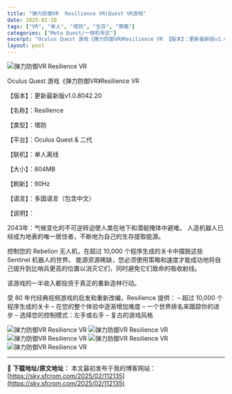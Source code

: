 ```yaml
---
title: "弹力防御VR  Resilience VR|Quest VR游戏"
date: 2025-02-10
tags: ["VR", "单人", "塔防", "生存", "策略"]
categories: ["Meta Quest/一体机专区"]
excerpt: "Oculus Quest 游戏《弹力防御VR》Resilience VR 【版本】：更新最新版v1.0.8042.20 【名称】：Resilience 【类型】：塔防 【平台】：Oculus Quest &amp; 二代 【联机】：单人离线 【大小】：804MB 【刷新】：90Hz 【语言】：多国语&hellip;"
layout: post
---
```


<img title="1622462546-e0d669d1508e8f9-2.webp" src="https://sky.sfcrom.com/wp-content/uploads/2025/02/20250210_67aa12a5dfe10.webp" alt="弹力防御VR Resilience VR" />

Oculus Quest 游戏《弹力防御VR》Resilience VR

【版本】：更新最新版v1.0.8042.20

【名称】：Resilience

【类型】：塔防

【平台】：Oculus Quest &amp; 二代

【联机】：单人离线

【大小】：804MB

【刷新】：90Hz

【语言】：多国语言（包含中文）

【说明】：

2043年：气候变化的不可逆转迫使人类在地下和潜艇掩体中避难。 人造机器人已经成为地表的唯一居住者，不断地为自己的生存提取能源。

控制您的 Rebelion 无人机，在超过 10,000 个程序生成的关卡中摆脱这些 Sentinel 机器人的世界。 能源资源稀缺，您必须使用策略和速度才能成功地将自己提升到比哨兵更高的位置以消灭它们，同时避免它们致命的吸收射线。

该游戏的一半收入都投资于真正的重新造林行动。

受 80 年代经典视频游戏的启发和重新改编，Resilience 提供：
– 超过 10,000 个程序生成的关卡
– 在您的整个体验中逐渐增加难度
– 一个世界排名来跟踪你的进步
– 选择您的控制模式：左手或右手
– 复古的游戏风格

<img title="202110181439491443344-2-1024x576.webp" src="https://sky.sfcrom.com/wp-content/uploads/2025/02/20250210_67aa12a7eaa39.webp" alt="弹力防御VR Resilience VR" />
<img title="202110181439491593345-2-1024x576.webp" src="https://sky.sfcrom.com/wp-content/uploads/2025/02/20250210_67aa12ab3834f.webp" alt="弹力防御VR Resilience VR" />
<img title="202110181439491693346-2-1024x576.webp" src="https://sky.sfcrom.com/wp-content/uploads/2025/02/20250210_67aa12ad2f820.webp" alt="弹力防御VR Resilience VR" />
<img title="202110181439491833347-2-1024x576.webp" src="https://sky.sfcrom.com/wp-content/uploads/2025/02/20250210_67aa12b0d074d.webp" alt="弹力防御VR Resilience VR" />
<img title="202110181439492183349-2-1024x576.webp" src="https://sky.sfcrom.com/wp-content/uploads/2025/02/20250210_67aa12b348322.webp" alt="弹力防御VR Resilience VR" />

---
📖 **下载地址/原文地址：** 本文最初发布于我的博客网站：[https://sky.sfcrom.com/2025/02/112135](https://sky.sfcrom.com/2025/02/112135)
